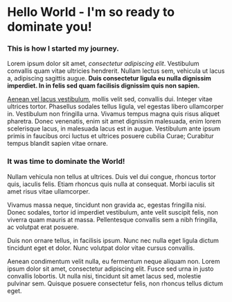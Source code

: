 # Hello World - I'm so ready to dominate you!

### This is how I started my journey.

Lorem ipsum dolor sit amet, *consectetur adipiscing elit*. Vestibulum convallis quam vitae ultricies hendrerit. Nullam lectus sem, vehicula ut lacus a, adipiscing sagittis augue. **Duis consectetur ligula eu nulla dignissim imperdiet. In in felis sed quam facilisis dignissim quis non sapien.** 

[Aenean vel lacus vestibulum](/story), mollis velit sed, convallis dui. Integer vitae ultrices tortor. Phasellus sodales tellus ligula, vel egestas libero ullamcorper in. Vestibulum non fringilla urna. Vivamus tempus magna quis risus aliquet pharetra. Donec venenatis, enim sit amet dignissim malesuada, enim lorem scelerisque lacus, in malesuada lacus est in augue. Vestibulum ante ipsum primis in faucibus orci luctus et ultrices posuere cubilia Curae; Curabitur tempus blandit sapien vitae ornare.

### It was time to dominate the World!

Nullam vehicula non tellus at ultrices. Duis vel dui congue, rhoncus tortor quis, iaculis felis. Etiam rhoncus quis nulla at consequat. Morbi iaculis sit amet risus vitae ullamcorper. 

Vivamus massa neque, tincidunt non gravida ac, egestas fringilla nisi. Donec sodales, tortor id imperdiet vestibulum, ante velit suscipit felis, non viverra quam mauris at massa. Pellentesque convallis sem a nibh fringilla, ac volutpat erat posuere.

Duis non ornare tellus, in facilisis ipsum. Nunc nec nulla eget ligula dictum tincidunt eget et dolor. Nunc volutpat dolor vitae cursus convallis. 

Aenean condimentum velit nulla, eu fermentum neque aliquam non. Lorem ipsum dolor sit amet, consectetur adipiscing elit. Fusce sed urna in justo convallis lobortis. Ut nulla nisi, tincidunt sit amet lacus sed, molestie pulvinar sem. Quisque posuere consectetur felis, non rhoncus tellus dictum eget.

